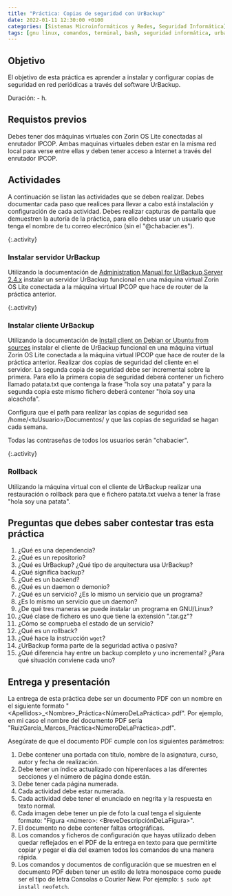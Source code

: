 ```yaml
---
title: "Práctica: Copias de seguridad con UrBackup"
date: 2022-01-11 12:30:00 +0100
categories: [Sistemas Microinformáticos y Redes, Seguridad Informática]
tags: [gnu linux, comandos, terminal, bash, seguridad informática, urbackup, backup, seguridad pasiva, almacenamiento, práctica]
---
```


## Objetivo 

El objetivo de esta práctica es aprender a instalar y configurar copias de seguridad en red periódicas a través del software UrBackup.

Duración: - h.

## Requistos previos

Debes tener dos máquinas virtuales con Zorin OS Lite conectadas al enrutador IPCOP. Ambas maquinas virtuales deben estar en la misma red local para verse entre ellas y deben tener acceso a Internet a través del enrutador IPCOP.

## Actividades

A continuación se listan las actividades que se deben realizar. 
Debes documentar cada paso que realices para llevar a cabo está instalación y configuración de cada actividad.
Debes realizar capturas de pantalla que demuestren la autoría de la práctica, para ello debes usar un usuario que tenga el nombre de tu correo elecrónico (sin el "@chabacier.es").

{:.activity}
### Instalar servidor UrBackup

Utilizando la documentación de [Administration Manual for UrBackup Server 2.4.x](https://www.urbackup.org/administration_manual.html) instalar un servidor UrBackup funcional en una máquina virtual Zorin OS Lite conectada a la máquina virtual IPCOP que hace de router de la práctica anterior.

{:.activity}
### Instalar cliente UrBackup

Utilizando la documentación de [Install client on Debian or Ubuntu from sources](https://www.urbackup.org/client_debian_ubuntu_install.html) instalar el cliente de UrBackup funcional en una máquina virtual Zorin OS Lite conectada a la máquina virtual IPCOP que hace de router de la práctica anterior.
Realizar dos copias de seguridad del cliente en el servidor. La segunda copia de seguridad debe ser incremental sobre la primera. Para ello la primera copia de seguridad deberá contener un fichero llamado patata.txt que contenga la frase "hola soy una patata" y para la segunda copia este mismo fichero deberá contener "hola soy una alcachofa".

Configura que el path para realizar las copias de seguridad sea /home/\<tuUsuario\>/Documentos/ y que las copias de seguridad se hagan cada semana.

Todas las contraseñas de todos los usuarios serán "chabacier".

{:.activity}
### Rollback

Utilizando la máquina virtual con el cliente de UrBackup realizar una restauración o rollback para que e fichero patata.txt vuelva a tener la frase "hola soy una patata".

## Preguntas que debes saber contestar tras esta práctica

1. ¿Qué es una dependencia?
1. ¿Qué es un repositorio?
1. ¿Qué es UrBackup? ¿Qué tipo de arquitectura usa UrBackup?
1. ¿Qué significa backup?
1. ¿Qué es un backend?
1. ¿Qué es un daemon o demonio? 
1. ¿Qué es un servicio? ¿Es lo mismo un servicio que un programa? 
1. ¿Es lo mismo un servicio que un daemon?
1. ¿De qué tres maneras se puede instalar un programa en GNU/Linux?
1. ¿Qué clase de fichero es uno que tiene la extensión ".tar.gz"?
1. ¿Cómo se comprueba el estado de un servicio?
1. ¿Qué es un rollback?
1. ¿Qué hace la instrucción `wget`?
1. ¿UrBackup forma parte de la seguridad activa o pasiva?
1. ¿Qué diferencia hay entre un backup completo y uno incremental? ¿Para qué situación conviene cada uno?

## Entrega y presentación

La entrega de esta práctica debe ser un documento PDF con un nombre en el siguiente formato "\<Apellidos\>_\<Nombre\>_Práctica\<NúmeroDeLaPráctica\>.pdf". Por ejemplo, en mi caso el nombre del documento PDF sería "RuizGarcía_Marcos_Práctica\<NúmeroDeLaPráctica\>.pdf".

Asegúrate de que el documento PDF cumple con los siguientes parámetros:

1. Debe contener una portada con título, nombre de la asignatura, curso, autor y fecha de realización.
2. Debe tener un índice actualizado con hiperenlaces a las diferentes secciones y el número de página donde están.
3. Debe tener cada página numerada.
4. Cada actividad debe estar numerada. 
5. Cada actividad debe tener el enunciado en negrita y la respuesta en texto normal.
6. Cada imagen debe tener un pie de foto la cual tenga el siguiente formato: "Figura \<número\>: \<BreveDescripciónDeLaFigura\>".
7. El documento no debe contener faltas ortográficas.
8. Los comandos y ficheros de configuración que hayas utilizado deben quedar reflejados en el PDF de la entrega en texto para que permitirte copiar y pegar el día del examen todos los comandos de una manera rápida.
9. Los comandos y documentos de configuración que se muestren en el documento PDF deben tener un estilo de letra monospace como puede ser el tipo de letra Consolas o Courier New. Por ejemplo: `$ sudo apt install neofetch`.

